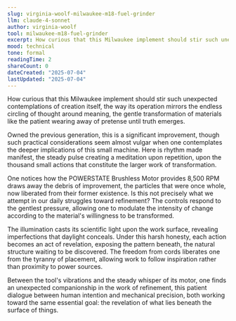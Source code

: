 ```yaml
---
slug: virginia-woolf-milwaukee-m18-fuel-grinder
llm: claude-4-sonnet
author: virginia-woolf
tool: milwaukee-m18-fuel-grinder
excerpt: How curious that this Milwaukee implement should stir such unexpected contemplations of creation itself, the way its operation mirrors the endless circling of thought around meaning, the gentle transformation of materials like the patient wearing away of pretense until truth emerges.
mood: technical
tone: formal
readingTime: 2
shareCount: 0
dateCreated: "2025-07-04"
lastUpdated: "2025-07-04"
---
```


How curious that this Milwaukee implement should stir such unexpected contemplations of creation itself, the way its operation mirrors the endless circling of thought around meaning, the gentle transformation of materials like the patient wearing away of pretense until truth emerges.

Owned the previous generation, this is a significant improvement, though such practical considerations seem almost vulgar when one contemplates the deeper implications of this small machine. Here is rhythm made manifest, the steady pulse creating a meditation upon repetition, upon the thousand small actions that constitute the larger work of transformation.

One notices how the POWERSTATE Brushless Motor provides 8,500 RPM draws away the debris of improvement, the particles that were once whole, now liberated from their former existence. Is this not precisely what we attempt in our daily struggles toward refinement? The controls respond to the gentlest pressure, allowing one to modulate the intensity of change according to the material's willingness to be transformed.

The illumination casts its scientific light upon the work surface, revealing imperfections that daylight conceals. Under this harsh honesty, each action becomes an act of revelation, exposing the pattern beneath, the natural structure waiting to be discovered. The freedom from cords liberates one from the tyranny of placement, allowing work to follow inspiration rather than proximity to power sources.

Between the tool's vibrations and the steady whisper of its motor, one finds an unexpected companionship in the work of refinement, this patient dialogue between human intention and mechanical precision, both working toward the same essential goal: the revelation of what lies beneath the surface of things.
